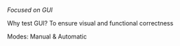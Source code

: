 *Focused on GUI*

Why test GUI? To ensure visual and functional correctness

Modes: Manual & Automatic

